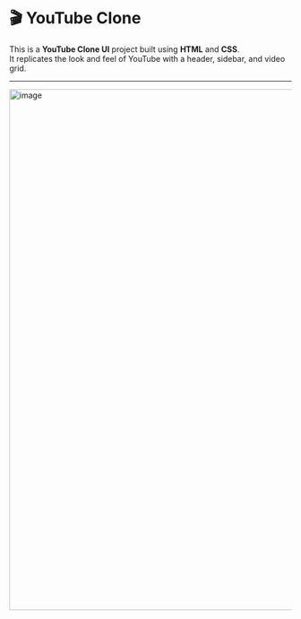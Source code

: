 # 🎬 YouTube Clone

This is a **YouTube Clone UI** project built using **HTML** and **CSS**.  
It replicates the look and feel of YouTube with a header, sidebar, and video grid.

---
<img width="1891" height="929" alt="image" src="https://github.com/user-attachments/assets/6f98ef6d-1aa1-417a-bf3c-e3c0714fd46c" />
